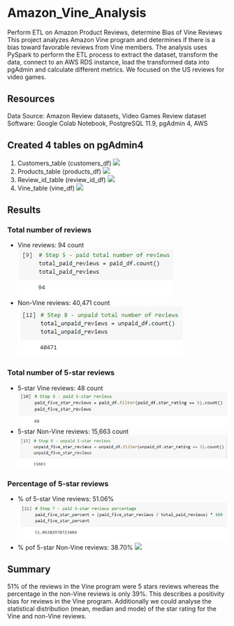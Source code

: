 # Amazon_Vine_Analysis
Perform ETL on Amazon Product Reviews, determine Bias of Vine Reviews
This project analyzes Amazon Vine program and determines if there is a bias toward favorable reviews from Vine members.
The analysis uses PySpark to perform the ETL process to extract the dataset, transform the data, connect to an AWS RDS instance, load the transformed data into pgAdmin and calculate different metrics.
We focused on the US reviews for video games.

## Resources
Data Source: Amazon Review datasets, Video Games Review dataset
Software: Google Colab Notebook, PostgreSQL 11.9, pgAdmin 4, AWS

## Created 4 tables on pgAdmin4
1. Customers_table (customers_df)
![](Images/customers_table.PNG)
3. Products_table (products_df)
![](Images/products_table.PNG)
5. Review_id_table (review_id_df)
![](Images/review_id_table.PNG)
7. Vine_table (vine_df)
![](Images/vine_table.PNG)

## Results
### Total number of reviews
  - Vine reviews: 94 count
  ![](Images/number_paid_reviews.PNG)
  - Non-Vine reviews: 40,471 count
  ![](Images/number_unpaid_reviews.PNG)
  
### Total number of 5-star reviews
  - 5-star Vine reviews: 48 count
    ![](Images/5star_paid_reviews.PNG)
  - 5-star Non-Vine reviews: 15,663 count
    ![](Images/5star_unpaid_reviews.PNG)
### Percentage of 5-star reviews
  - % of 5-star Vine reviews: 51.06%
  ![](Images/percentage_paid_reviews.PNG)
  - % pof 5-star Non-Vine reviews: 38.70%
  ![](Images/percentage_unpaid_reviews.PNG)

## Summary
51% of the reviews in the Vine program were 5 stars reviews whereas the percentage in the non-Vine reviews is only 39%. This describes a positivity bias for reviews in the Vine program.
Additionally we could analyse the statistical distribution (mean, median and mode) of the star rating for the Vine and non-Vine reviews.

